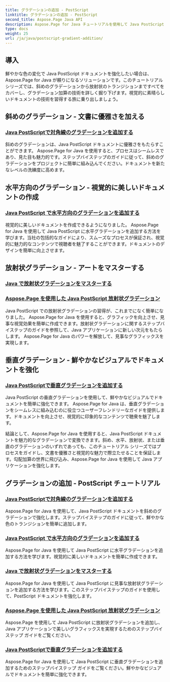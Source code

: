 ```yaml
---
title: グラデーションの追加 - PostScript
linktitle: グラデーションの追加 - PostScript
second_title: Aspose.Page Java API
description: Aspose.Page for Java チュートリアルを使用して Java PostScript ドキュメントを強化します。見事な斜め、水平、放射状、垂直のグラデーションを簡単に追加する方法を学びましょう。
type: docs
weight: 25
url: /ja/java/postscript-gradient-addition/
---
```

## 導入

鮮やかな色の変化で Java PostScript ドキュメントを強化したい場合は、Aspose.Page for Java が頼りになるソリューションです。このチュートリアル シリーズでは、斜めのグラデーションから放射状のトランジションまですべてをカバーし、グラデーション加算の技術を詳しく掘り下げます。視覚的に素晴らしいドキュメントの技術を習得する旅に乗り出しましょう。

## 斜めのグラデーション - 文書に優雅さを加える
### [Java PostScriptで対角線のグラデーションを追加する](./diagonal/)

斜めのグラデーションは、Java PostScript ドキュメントに優雅さをもたらすことができます。 Aspose.Page for Java を使用すると、プロセスはシームレスであり、見た目も魅力的です。ステップバイステップのガイドに従って、斜めのグラデーションをプロジェクトに簡単に組み込んでください。ドキュメントを新たなレベルの洗練度に高めます。

## 水平方向のグラデーション - 視覚的に美しいドキュメントの作成
### [Java PostScript で水平方向のグラデーションを追加する](./horizontal/)

視覚的に美しいドキュメントを作成できるようになりました。 Aspose.Page for Java を使用して Java PostScript に水平グラデーションを追加する方法を学びます。当社の包括的なガイドにより、スムーズなプロセスが保証され、視覚的に魅力的なコンテンツで視聴者を魅了することができます。ドキュメントのデザインを簡単に向上させます。

## 放射状グラデーション - アートをマスターする
### [Java で放射状グラデーションをマスターする](./radial1/)
### [Aspose.Page を使用した Java PostScript 放射状グラデーション](./radial2/)

Java PostScript での放射状グラデーションの習得が、これまでになく簡単になりました。 Aspose.Page for Java を使用すると、グラフィックを向上させ、見事な視覚効果を簡単に作成できます。放射状グラデーションに関するステップバイステップのガイドを参照して、Java アプリケーションに新しい次元をもたらします。 Aspose.Page for Java のパワーを解放して、見事なグラフィックスを実現します。

## 垂直グラデーション - 鮮やかなビジュアルでドキュメントを強化
### [Java PostScriptで垂直グラデーションを追加する](./vertical/)

Java PostScript の垂直グラデーションを使用して、鮮やかなビジュアルでドキュメントを簡単に強化できます。 Aspose.Page for Java は、垂直グラデーションをシームレスに組み込むのに役立つユーザーフレンドリーなガイドを提供します。ドキュメントを向上させ、視覚的に印象的なコンテンツで聴衆を魅了します。 

結論として、Aspose.Page for Java を使用すると、Java PostScript ドキュメントを魅力的なグラデーションで変換できます。斜め、水平、放射状、または垂直のグラデーションのいずれであっても、このチュートリアル シリーズではプロセスをガイドし、文書を優雅さと視覚的な魅力で際立たせることを保証します。勾配加算の世界に飛び込み、Aspose.Page for Java を使用して Java アプリケーションを強化します。
## グラデーションの追加 - PostScript チュートリアル
### [Java PostScriptで対角線のグラデーションを追加する](./diagonal/)
Aspose.Page for Java を使用して、Java PostScript ドキュメントを斜めのグラデーションで強化します。ステップバイステップのガイドに従って、鮮やかな色のトランジションを簡単に追加します。
### [Java PostScript で水平方向のグラデーションを追加する](./horizontal/)
Aspose.Page for Java を使用して Java PostScript に水平グラデーションを追加する方法を学びます。視覚的に美しいドキュメントを簡単に作成できます。
### [Java で放射状グラデーションをマスターする](./radial1/)
Aspose.Page for Java を使用して Java PostScript に見事な放射状グラデーションを追加する方法を学びます。このステップバイステップのガイドを使用して、PostScript ドキュメントを強化します。
### [Aspose.Page を使用した Java PostScript 放射状グラデーション](./radial2/)
Aspose.Page を使用して Java PostScript に放射状グラデーションを追加し、Java アプリケーションで美しいグラフィックスを実現するためのステップバイステップ ガイドをご覧ください。
### [Java PostScriptで垂直グラデーションを追加する](./vertical/)
Aspose.Page for Java を使用して Java PostScript に垂直グラデーションを追加するためのステップバイステップ ガイドをご覧ください。鮮やかなビジュアルでドキュメントを簡単に強化できます。